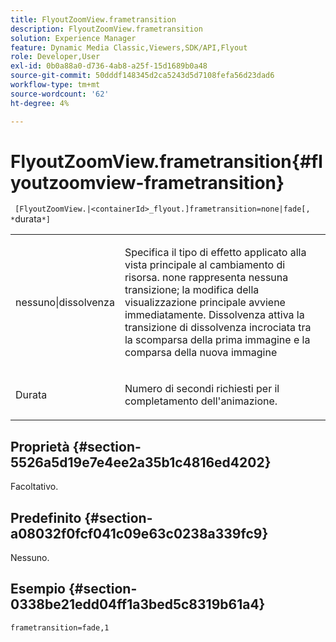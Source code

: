 ```yaml
---
title: FlyoutZoomView.frametransition
description: FlyoutZoomView.frametransition
solution: Experience Manager
feature: Dynamic Media Classic,Viewers,SDK/API,Flyout
role: Developer,User
exl-id: 0b0a88a0-d736-4ab8-a25f-15d1689b0a48
source-git-commit: 50dddf148345d2ca5243d5d7108fefa56d23dad6
workflow-type: tm+mt
source-wordcount: '62'
ht-degree: 4%

---
```


# FlyoutZoomView.frametransition{#flyoutzoomview-frametransition}

` [FlyoutZoomView.|<containerId>_flyout.]frametransition=none|fade[, *`durata`*]`

<table id="table_FC34B37AACFB4E92A37E1D2D93D5F0D2"> 
 <tbody> 
  <tr> 
   <td colname="col1"> <p> <span class="codeph"> nessuno|dissolvenza</span> </p> </td> 
   <td colname="col2"> <p> Specifica il tipo di effetto applicato alla vista principale al cambiamento di risorsa. <span class="codeph"> none</span> rappresenta nessuna transizione; la modifica della visualizzazione principale avviene immediatamente. Dissolvenza <span class="codeph"></span> attiva la transizione di dissolvenza incrociata tra la scomparsa della prima immagine e la comparsa della nuova immagine </p> </td> 
  </tr> 
  <tr> 
   <td colname="col1"> <p>Durata <span class="codeph"><span class="varname"></span></span> </p> </td> 
   <td colname="col2"> <p> Numero di secondi richiesti per il completamento dell'animazione. </p> </td> 
  </tr> 
 </tbody> 
</table>

## Proprietà {#section-5526a5d19e7e4ee2a35b1c4816ed4202}

Facoltativo.

## Predefinito {#section-a08032f0fcf041c09e63c0238a339fc9}

Nessuno.

## Esempio {#section-0338be21edd04ff1a3bed5c8319b61a4}

`frametransition=fade,1`
